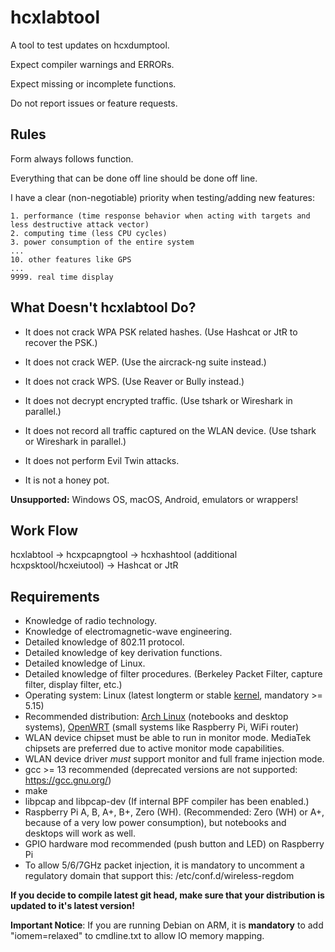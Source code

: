 hcxlabtool
============

A tool to test updates on hcxdumptool.

Expect compiler warnings and ERRORs.

Expect missing or incomplete functions.

Do not report issues or feature requests.


Rules
------

Form always follows function.

Everything that can be done off line should be done off line.

I have a clear (non-negotiable) priority when testing/adding new features:
```
1. performance (time response behavior when acting with targets and less destructive attack vector) 
2. computing time (less CPU cycles)
3. power consumption of the entire system
...
10. other features like GPS
...
9999. real time display
```


What Doesn't hcxlabtool Do?
-----------------------------

* It does not crack WPA PSK related hashes. (Use Hashcat or JtR to recover the PSK.)

* It does not crack WEP. (Use the aircrack-ng suite instead.)

* It does not crack WPS. (Use Reaver or Bully instead.)

* It does not decrypt encrypted traffic. (Use tshark or Wireshark in parallel.)

* It does not record all traffic captured on the WLAN device. (Use tshark or Wireshark in parallel.)

* It does not perform Evil Twin attacks.

* It is not a honey pot.

**Unsupported:** Windows OS, macOS, Android, emulators or wrappers!


Work Flow
----------

hcxlabtool -> hcxpcapngtool -> hcxhashtool (additional hcxpsktool/hcxeiutool) -> Hashcat or JtR


Requirements
-------------

* Knowledge of radio technology.
* Knowledge of electromagnetic-wave engineering.
* Detailed knowledge of 802.11 protocol.
* Detailed knowledge of key derivation functions.
* Detailed knowledge of Linux.
* Detailed knowledge of filter procedures. (Berkeley Packet Filter, capture filter, display filter, etc.)
* Operating system: Linux (latest longterm or stable [kernel](https://www.kernel.org), mandatory >= 5.15)
* Recommended distribution: [Arch Linux](https://archlinux.org/) (notebooks and desktop systems), [OpenWRT](https://openwrt.org/) (small systems like Raspberry Pi, WiFi router)
* WLAN device chipset must be able to run in monitor mode. MediaTek chipsets are preferred due to active monitor mode capabilities.
* WLAN device driver *must* support monitor and full frame injection mode.
* gcc >= 13 recommended (deprecated versions are not supported: https://gcc.gnu.org/)
* make
* libpcap and libpcap-dev (If internal BPF compiler has been enabled.)
* Raspberry Pi A, B, A+, B+, Zero (WH). (Recommended: Zero (WH) or A+, because of a very low power consumption), but notebooks and desktops will work as well.
* GPIO hardware mod recommended (push button and LED) on Raspberry Pi
* To allow 5/6/7GHz packet injection, it is mandatory to uncomment a regulatory domain that support this: /etc/conf.d/wireless-regdom 

**If you decide to compile latest git head, make sure that your distribution is updated to it's latest version!**

**Important Notice**: If you are running Debian on ARM, it is **mandatory** to add "iomem=relaxed" to cmdline.txt to allow IO memory mapping.
